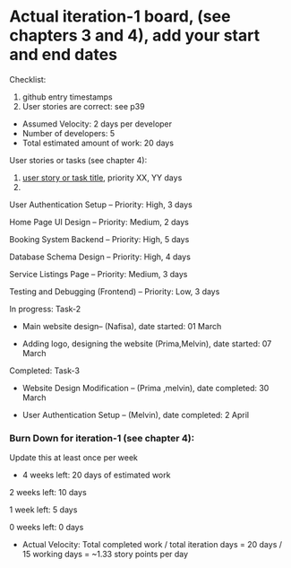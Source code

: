 # Actual iteration-1 board, (see chapters 3 and 4), add your start and end dates 

Checklist: 
1. github entry timestamps
2. User stories are correct: see p39

* Assumed Velocity: 2 days per developer 
* Number of developers: 5
* Total estimated amount of work: 20 days

User stories or tasks (see chapter 4):
1. [user story or task title](https://trello.com/b/AJ2FSEC5/cp3407project), priority XX, YY days 
2. 
User Authentication Setup – Priority: High, 3 days

Home Page UI Design – Priority: Medium, 2 days

Booking System Backend – Priority: High, 5 days

Database Schema Design – Priority: High, 4 days

Service Listings Page – Priority: Medium, 3 days

Testing and Debugging (Frontend) – Priority: Low, 3 days

In progress:
Task-2 
* Main website design– (Nafisa), date started: 01 March

* Adding logo, designing the website  (Prima,Melvin), date started: 07 March

Completed:
Task-3 
* Website Design Modification – (Prima ,melvin), date completed: 30 March

* User Authentication Setup – (Melvin), date completed: 2 April

### Burn Down for iteration-1 (see chapter 4):
Update this at least once per week
* 4 weeks left: 20 days of estimated work

2 weeks left: 10 days

1 week left: 5 days

0 weeks left: 0 days


* Actual Velocity: Total completed work / total iteration days = 20 days / 15 working days = ~1.33 story points per day

